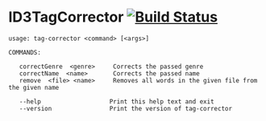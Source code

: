 # ID3TagCorrector [![Build Status](https://travis-ci.com/lukasdanckwerth/ID3TagCorrector.svg?branch=master)](https://travis-ci.com/lukasdanckwerth/ID3TagCorrector)

```
usage: tag-corrector <command> [<args>]

COMMANDS:

   correctGenre  <genre>     Corrects the passed genre
   correctName  <name>       Corrects the passed name
   remove  <file> <name>     Removes all words in the given file from the given name

   --help                   Print this help text and exit
   --version                Print the version of tag-corrector

```
